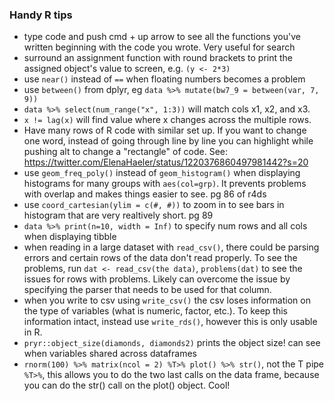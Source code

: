 ### Handy R tips

* type code and push cmd + up arrow to see all the functions you've written beginning with the code you wrote. Very useful for search
* surround an assignment function with round brackets to print the assigned object's value to screen, e.g. `(y <- 2*3)`
* use `near()` instead of `==` when floating numbers becomes a problem
* use `between()` from dplyr, eg `data %>% mutate(bw7_9 = between(var, 7, 9))`
* `data %>% select(num_range("x", 1:3))` will match cols x1, x2, and x3. 
* `x != lag(x)` will find value where x changes across the multiple rows.
* Have many rows of R code with similar set up. If you want to change one word, instead of going through line by line you can highlight while pushing alt to change a "rectangle" of code. See: https://twitter.com/ElenaHaeler/status/1220376860497981442?s=20
* use `geom_freq_poly()` instead of `geom_histogram()` when displaying histograms for many groups with `aes(col=grp)`. It prevents problems with overlap and makes things easier to see. pg 86 of r4ds
* use `coord_cartesian(ylim = c(#, #))` to zoom in to see bars in histogram that are very realtively short. pg 89
* `data %>% print(n=10, width = Inf)` to specify num rows and all cols when displaying tibble
* when reading in a large dataset with `read_csv()`, there could be parsing errors and certain rows of the data don't read properly. To see the problems, run `dat <- read_csv(the data)`, `problems(dat)` to see the issues for rows with problems. Likely can overcome the issue by specifying the parser that needs to be used for that column.
* when you write to csv using `write_csv()` the csv loses information on the type of variables (what is numeric, factor, etc.). To keep this information intact, instead use `write_rds()`, however this is only usable in R. 
* `pryr::object_size(diamonds, diamonds2)` prints the object size! can see when variables shared across dataframes
* `rnorm(100) %>% matrix(ncol = 2) %T>% plot() %>% str()`, not the T pipe `%T>%`, this allows you to do the two last calls on the data frame, because you can do the str() call on the plot() object. Cool!
